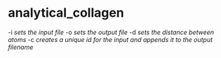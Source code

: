# analytical_collagen

-i *sets the input file*
-o *sets the output file*
-d *sets the distance between atoms*
-c *creates a unique id for the input and appends it to the output filename*
